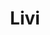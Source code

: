 ---
facebook: https://facebook.com/LIVI.co.uk
instagram: https://instagram.com/liviuk
linkedin: https://linkedin.com/company/livi2
logohandle: livicouk
sort: livi
title: Livi
twitter: https://x.com/livi_uk
website: https://www.livi.co.uk/
wikipedia: https://en.wikipedia.org/wiki/Livi_(company)
---